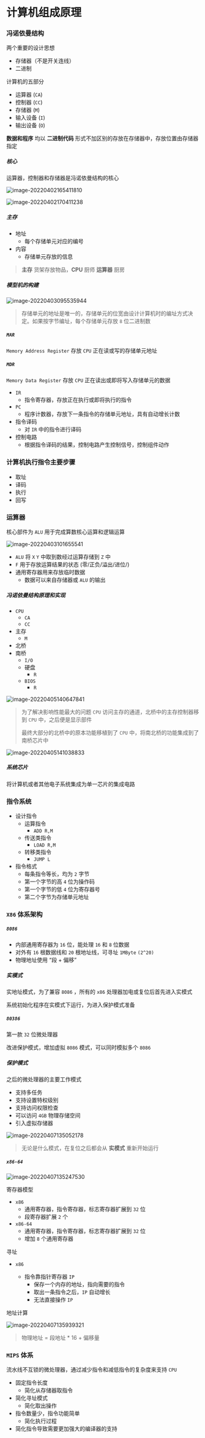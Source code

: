 # 计算机组成原理



### 冯诺依曼结构

两个重要的设计思想

- 存储器（不是开关连线）
- 二进制

计算机的五部分

- 运算器 (`CA`)
- 控制器 (`CC`)
- 存储器 (`M`)
- 输入设备 (`I`)
- 输出设备 (`O`)



**数据和程序** 均以 **二进制代码** 形式不加区别的存放在存储器中，存放位置由存储器指定



##### 核心

运算器，控制器和存储器是冯诺依曼结构的核心

![image-20220402165411810](C:\Users\minix\AppData\Roaming\Typora\typora-user-images\image-20220402165411810.png)



![image-20220402170411238](C:\Users\minix\AppData\Roaming\Typora\typora-user-images\image-20220402170411238.png)

##### 主存

- 地址
  - 每个存储单元对应的编号
- 内容
  - 存储单元存放的信息

> **主存** 货架存放物品，**CPU** 厨师 **运算器** 厨房



##### 模型机的构建

![image-20220403095535944](imgs/image-20220403095535944.png)

> 存储单元的地址是唯一的，存储单元的位宽由设计计算机时的编址方式决定。如果按字节编址，每个存储单元存放 `8` 位二进制数



##### `MAR`

`Memory Address Register` 存放 `CPU` 正在读或写的存储单元地址

##### `MDR`

`Memory Data Register` 存放 `CPU` 正在读出或即将写入存储单元的数据



- `IR`
  - 指令寄存器，存放正在执行或即将执行的指令
- `PC`
  - 程序计数器，存放下一条指令的存储单元地址，具有自动增长计数
- 指令译码
  - 对 `IR` 中的指令进行译码
- 控制电路
  - 根据指令译码的结果，控制电路产生控制信号，控制组件动作



### 计算机执行指令主要步骤

- 取址
- 译码
- 执行
- 回写



### 运算器

核心部件为 `ALU` 用于完成算数核心运算和逻辑运算

![image-20220403101655541](imgs/image-20220403101655541.png)

- `ALU` 将 `X` `Y` 中取到数经过运算存储到 `Z` 中
- `F` 用于存放运算结果的状态 (零/正负/溢出/进位/)
- 通用寄存器用来存放临时数据
  - 数据可以来自存储器或 `ALU` 的输出



##### 冯诺依曼结构原理和实现

- `CPU`
  - `CA`
  - `CC`
- 主存
  - `M`
- 北桥
- 南桥
  - `I/O`
  - 硬盘
    - `R`
  - `BIOS`
    - `R`

![image-20220405140647841](imgs/image-20220405140647841.png)

> 为了解决影响性能最大的问题 `CPU` 访问主存的通道，北桥中的主存控制器移到 `CPU` 中，之后便是显示部件
>
> 最终大部分的北桥中的原本功能移植到了 `CPU` 中，将南北桥的功能集成到了南桥芯片中

![image-20220405141038833](imgs/image-20220405141038833.png)



##### 系统芯片

将计算机或者其他电子系统集成为单一芯片的集成电路





### 指令系统

- 设计指令
  - 运算指令
    - `ADD R,M`
  - 传送类指令
    - `LOAD R,M`
  - 转移类指令
    - `JUMP L`
- 指令格式
  - 每条指令等长，均为 `2` 字节
  - 第一个字节的高 `4` 位为操作码
  - 第一个字节的低 `4` 位为寄存器号
  - 第二个字节为存储单元地址



### `X86` 体系架构

##### `8086`

- 内部通用寄存器为 `16` 位，能处理 `16` 和 `8` 位数据
- 对外有 `16` 根数据线和 `20` 根地址线，可寻址 `1MByte` `(2^20)`
- 物理地址使用 “段 + 偏移”



##### 实模式

实地址模式，为了兼容 `8086` ，所有的 `x86` 处理器加电或复位后首先进入实模式

系统初始化程序在实模式下运行，为进入保护模式准备



##### `80386`

第一款 `32` 位微处理器

改进保护模式，增加虚拟 `8086` 模式，可以同时模拟多个 `8086`



##### 保护模式

之后的微处理器的主要工作模式

- 支持多任务
- 支持设置特权级别
- 支持访问权限检查
- 可以访问 `4GB` 物理存储空间
- 引入虚拟存储器

![image-20220407135052178](imgs/image-20220407135052178.png)

> 无论是什么模式，在复位之后都会从 **实模式** 重新开始运行





##### `x86-64`

![image-20220407135247530](imgs/image-20220407135247530.png)



寄存器模型

- `x86`
  - 通用寄存器，指令寄存器，标志寄存器扩展到 `32` 位
  - 段寄存器扩展 `2` 个
- `x86-64`
  - 通用寄存器，指令寄存器，标志寄存器扩展到 `32` 位
  - 增加 `8` 个通用寄存器



寻址

- `x86`

  - 指令靠指针寄存器 `IP`
    - 保存一个内存的地址，指向需要的指令
    - 取出一条指令之后，`IP` 自动增长
    - 无法直接操作 `IP`

  

地址计算

![image-20220407135939321](imgs/image-20220407135939321.png)

> 物理地址 = 段地址 * 16 + 偏移量



### `MIPS` 体系

流水线不互锁的微处理器，通过减少指令和减低指令的复杂度来支持 `CPU`

- 固定指令长度
  - 简化从存储器取指令
- 简化寻址模式
  - 简化取出操作
- 指令数量少，指令功能简单
  - 简化执行过程
- 简化指令导致需要更加强大的编译器的支持